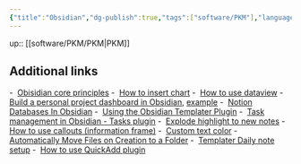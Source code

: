 ```yaml
---
{"title":"Obsidian","dg-publish":true,"tags":["software/PKM"],"language":"en","permalink":"/software/pkm/obsidian/","dgPassFrontmatter":true}
---
```


up:: [[software/PKM/PKM\|PKM]]


## Additional links

-  [Obisidian core principles](https://tfthacker.medium.com/obsidian-understanding-its-core-design-principles-7f3fafbd6e36)
-  [How to insert chart](https://www.youtube.com/watch?v=rXhUeV5Ko7g)
-  [How to use dataview](https://www.youtube.com/watch?v=8yjNuiSBSAM&list=PL7oLu8NfQd84_gsyqBVSVgUmCCgcvSZMx&index=13)
-  [Build a personal project dashboard in Obsidian](https://www.youtube.com/watch?v=jL3q71EM42M), [example](https://bagerbach.com/blog/projects-and-goals-obsidian)
-  [Notion Databases In Obsidian](https://www.youtube.com/watch?v=9oaEOFPxT9g)
-  [Using the Obsidian Templater Plugin](https://www.youtube.com/watch?v=5j9fAvJCaig)
-  [Task management in Obsidian - Tasks plugin](https://www.youtube.com/watch?v=SAfBpltPx0w)
-  [Explode highlight to new notes](https://www.youtube.com/watch?v=5kkcqAn6joU)
-  [How to use callouts (information frame)](https://help.obsidian.md/How+to/Use+callouts)
-  [Custom text color](https://forum.obsidian.md/t/coloured-text/18031/2)
-  [Automatically Move Files on Creation to a Folder](https://www.youtube.com/watch?v=9V5stavM5qQ)
-  [Templater Daily note setup](https://dannb.org/blog/2022/obsidian-daily-note-template/)
-  [How to use QuickAdd plugin](https://www.youtube.com/watch?v=LrQVQ37y6IU)
